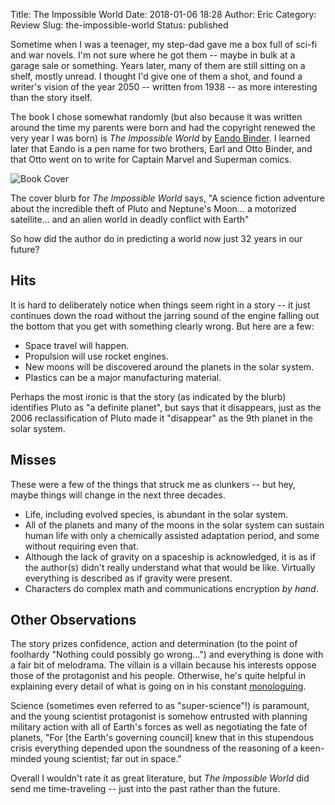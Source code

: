 Title: The Impossible World
Date: 2018-01-06 18:28
Author: Eric
Category: Review
Slug: the-impossible-world
Status: published

Sometime when I was a teenager, my step-dad gave me a box full of sci-fi and
war novels. I'm not sure where he got them -- maybe in bulk at a garage sale or
something. Years later, many of them are still sitting on a shelf, mostly
unread. I thought I'd give one of them a shot, and found a writer's vision of
the year 2050 -- written from 1938 -- as more interesting than the story
itself.

The book I chose somewhat randomly (but also because it was written around the
time my parents were born and had the copyright renewed the very year I was
born) is _The Impossible World_ by
[Eando Binder](https://en.wikipedia.org/wiki/Eando_Binder). I learned later
that Eando is a pen name for two brothers, Earl and Otto Binder, and that Otto
went on to write for Captain Marvel and Superman comics.

![Book Cover]({static}/images/the-impossible-world.jpg)

The cover blurb for _The Impossible World_ says, "A science fiction adventure
about the incredible theft of Pluto and Neptune's Moon... a motorized
satellite... and an alien world in deadly conflict with Earth"

So how did the author do in predicting a world now just 32 years in our future?

Hits
----

It is hard to deliberately notice when things seem right in a story -- it just
continues down the road without the jarring sound of the engine falling out the
bottom that you get with something clearly wrong. But here are a few:

* Space travel will happen.
* Propulsion will use rocket engines.
* New moons will be discovered around the planets in the solar system.
* Plastics can be a major manufacturing material.

Perhaps the most ironic is that the story (as indicated by the blurb)
identifies Pluto as "a definite planet", but says that it disappears, just as
the 2006 reclassification of Pluto made it "disappear" as the 9th planet in the
solar system.

Misses
------

These were a few of the things that struck me as clunkers -- but hey, maybe
things will change in the next three decades.

* Life, including evolved species, is abundant in the solar system.
* All of the planets and many of the moons in the solar system can sustain
  human life with only a chemically assisted adaptation period, and some
  without requiring even that.
* Although the lack of gravity on a spaceship is acknowledged, it is as if the
  author(s) didn't really understand what that would be like. Virtually
  everything is described as if gravity were present.
* Characters do complex math and communications encryption _by hand_.

Other Observations
------------------

The story prizes confidence, action and determination (to the point of
foolhardy "Nothing could possibly go wrong...") and everything is done with a
fair bit of melodrama. The villain is a villain because his interests oppose
those of the protagonist and his people. Otherwise, he's quite helpful in
explaining every detail of what is going on in his constant
[monologuing](http://www.youtube.com/watch?v=iRlh_w6uRds&t=1m0s).

Science (sometimes even referred to as "super-science"!) is paramount, and the
young scientist protagonist is somehow entrusted with planning military action
with all of Earth's forces as well as negotiating the fate of planets, "For
\[the Earth's governing council\] knew that in this stupendous crisis
everything depended upon the soundness of the reasoning of a keen-minded young
scientist; far out in space."

Overall I wouldn't rate it as great literature, but _The Impossible World_ did
send me time-traveling -- just into the past rather than the future.